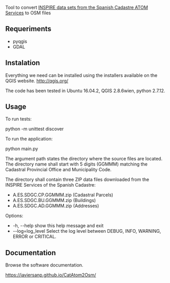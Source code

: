 Tool to convert [INSPIRE data sets from the Spanish Cadastre ATOM Services](http://www.catastro.minhap.gob.es/webinspire/index.html) to OSM files

## Requeriments

* pyqgis
* GDAL

## Instalation

Everything we need can be installed using the installers available on the QGIS 
website. http://qgis.org/

The code has been tested in Ubuntu 16.04.2, QGIS 2.8.6wien, python 2.7.12. 

## Usage

To run tests:

python -m unittest discover

To run the application:

python main.py <path>

The argument path states the directory where the source files are located. 
The directory name shall start with 5 digits (GGMMM) matching the Cadastral 
Provincial Office and Municipality Code.

The directory shall contain three ZIP data files downloaded from the INSPIRE
Services of the Spanish Cadastre:

  * A.ES.SDGC.CP.GGMMM.zip (Cadastral Parcels) 
  * A.ES.SDGC.BU.GGMMM.zip (Buildings)
  * A.ES.SDGC.AD.GGMMM.zip (Addresses)

Options:
  * -h, --help       show this help message and exit
  * --log=log_level  Select the log level between DEBUG, INFO, WARNING, ERROR or
                   CRITICAL.

## Documentation

Browse the software documentation.

https://javiersanp.github.io/CatAtom2Osm/
